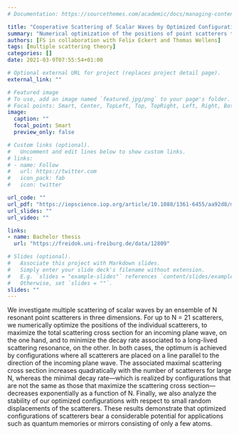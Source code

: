 ```yaml
---
# Documentation: https://sourcethemes.com/academic/docs/managing-content/

title: "Cooperative Scattering of Scalar Waves by Optimized Configurations of Point Scatterers"
summary: "Numerical optimization of the positions of point scatterers to maximize the total scattering cross section for an incoming plane wave."
authors: [FS in collaboration with Felix Eckert and Thomas Wellens]
tags: [multiple scattering theory]
categories: []
date: 2021-03-9T07:55:54+01:00

# Optional external URL for project (replaces project detail page).
external_link: ""

# Featured image
# To use, add an image named `featured.jpg/png` to your page's folder.
# Focal points: Smart, Center, TopLeft, Top, TopRight, Left, Right, BottomLeft, Bottom, BottomRight.
image:
  caption: ""
  focal_point: Smart
  preview_only: false

# Custom links (optional).
#   Uncomment and edit lines below to show custom links.
# links:
# - name: Follow
#   url: https://twitter.com
#   icon_pack: fab
#   icon: twitter

url_code: ""
url_pdf: "https://iopscience.iop.org/article/10.1088/1361-6455/aa92d8/meta"
url_slides: ""
url_video: ""

links:
- name: Bachelor thesis
  url: "https://freidok.uni-freiburg.de/data/12809"

# Slides (optional).
#   Associate this project with Markdown slides.
#   Simply enter your slide deck's filename without extension.
#   E.g. `slides = "example-slides"` references `content/slides/example-slides.md`.
#   Otherwise, set `slides = ""`.
slides: ""
---
```


We investigate multiple scattering of scalar waves by an ensemble of N resonant point scatterers in three dimensions. For up to N = 21 scatterers, we numerically optimize the positions of the individual scatterers, to maximize the total scattering cross section for an incoming plane wave, on the one hand, and to minimize the decay rate associated to a long-lived scattering resonance, on the other. In both cases, the optimum is achieved by configurations where all scatterers are placed on a line parallel to the direction of the incoming plane wave. The associated maximal scattering cross section increases quadratically with the number of scatterers for large N, whereas the minimal decay rate—which is realized by configurations that are not the same as those that maximize the scattering cross section—decreases exponentially as a function of N. Finally, we also analyze the stability of our optimized configurations with respect to small random displacements of the scatterers. These results demonstrate that optimized configurations of scatterers bear a considerable potential for applications such as quantum memories or mirrors consisting of only a few atoms.
